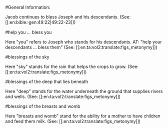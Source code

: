 #General Information:

Jacob continues to bless Joseph and his descendants. (See: [[:en:bible:notes:gen:49:22|49:22-23]])

#help you ... bless you

Here "you" refers to Joseph who stands for his descendants. AT: "help your descendants ... bless them" (See: [[:en:ta:vol2:translate:figs_metonymy]])

#blessings of the sky

Here "sky" stands for the rain that helps the crops to grow. (See: [[:en:ta:vol2:translate:figs_metonymy]])

#blessings of the deep that lies beneath

Here "deep" stands for the water underneath the ground that supplies rivers and wells. (See: [[:en:ta:vol2:translate:figs_metonymy]])

#blessings of the breasts and womb

Here "breasts and womb" stand for the ability for a mother to have children and feed them milk. (See: [[:en:ta:vol2:translate:figs_metonymy]])
